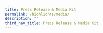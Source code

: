 ```yaml
---
title: Press Release & Media Kit
permalink: /highlights/media/
description: ""
third_nav_title: Press Release & Media Kit
---
```

